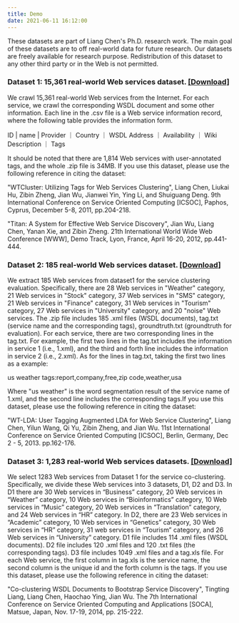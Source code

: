 ```yaml
---
title: Demo
date: 2021-06-11 16:12:00
---
```


These datasets are part of Liang Chen's Ph.D. research work. The main goal of these datasets are to off real-world data for future research. Our datasets are freely available for research purpose. Redistribution of this dataset to any other third party or in the Web is not permitted.


### Dataset 1: 15,361 real-world Web services dataset. [[Download]](/attaches/dataset1.zip)

We crawl 15,361 real-world Web services from the Internet. For each service, we crawl the corresponding WSDL document and some other information. Each line in the .csv file is a Web service information record, where the following table provides the information form.

ID | name | Provider ｜ Country ｜ WSDL Address ｜ Availability ｜ Wiki Description ｜ Tags

It should be noted that there are 1,814 Web services with user-annotated tags, and the whole .zip file is 34MB. If you use this dataset, please use the following reference in citing the dataset:

"WTCluster: Utilizing Tags for Web Services Clustering", Liang Chen, Liukai Hu, Zibin Zheng, Jian Wu, Jianwei Yin, Ying Li, and Shuiguang Deng. 9th International Conference on Service Oriented Computing [ICSOC], Paphos, Cyprus, December 5-8, 2011, pp.204-218.

"Titan: A System for Effective Web Service Discovery", Jian Wu, Liang Chen, Yanan Xie, and Zibin Zheng. 21th International World Wide Web Conference [WWW], Demo Track, Lyon, France, April 16-20, 2012, pp.441-444.


### Dataset 2: 185 real-world Web services dataset. [[Download]](/attaches/ICSOC13-Dataset.zip)

We extract 185 Web services from dataset1 for the service clustering evaluation. Specifically, there are 28 Web services in "Weather" category, 21 Web services in "Stock" category, 37 Web services in "SMS" category, 21 Web services in "Finance" category, 31 Web services in "Tourism" category, 27 Web services in "University" category, and 20 "noise" Web services. The .zip file includes 185 .xml files (WSDL documents), tag.txt (service name and the corresponding tags), groundtruth.txt (groundtruth for evaluation). For each service, there are two corresponding lines in the tag.txt. For example, the first two lines in the tag.txt includes the information in service 1 (i.e., 1.xml), and the third and forth line includes the information in service 2 (i.e., 2.xml). As for the lines in tag.txt, taking the first two lines as a example:

us weather
tags:report,company,free,zip code,weather,usa

Where "us weather" is the word segmentation result of the service name of 1.xml, and the second line includes the corresponding tags.If you use this dataset, please use the following reference in citing the dataset:

"WT-LDA: User Tagging Augmented LDA for Web Service Clustering", Liang Chen, Yilun Wang, Qi Yu, Zibin Zheng, and Jian Wu. 11st International Conference on Service Oriented Computing [ICSOC], Berlin, Germany, Dec 2 - 5, 2013. pp.162-176.


### Dataset 3: 1,283 real-world Web services datasets. [[Download]](/attaches/SOCA14-Dataset.zip)

We select 1283 Web services from Dataset 1 for the service co-clustering. Specifically, we divide these Web services into 3 datasets, D1, D2 and D3. In D1 there are 30 Web services in “Business” category, 20 Web services in “Weather” category, 10 Web services in “Bioinformatics” category, 10 Web services in “Music” category, 20 Web services in “Translation” category, and 24 Web services in “HR” category. In D2, there are 23 Web services in “Academic” category, 10 Web services in “Genetics” category, 30 Web services in “HR” category, 31 web services in “Tourism” category, and 26 Web services in “University” category. D1 file includes 114 .xml files (WSDL documents). D2 file includes 120 .xml files and 120 .txt files (the corresponding tags). D3 file includes 1049 .xml files and a tag.xls file. For each Web service, the first column in tag.xls is the service name, the second column is the unique id and the forth column is the tags. If you use this dataset, please use the following reference in citing the dataset:

"Co-clustering WSDL Documents to Bootstrap Service Discovery", Tingting Liang, Liang Chen, Haochao Ying, Jian Wu. The 7th International Conference on Service Oriented Computing and Applications [SOCA], Matsue, Japan, Nov. 17-19, 2014, pp. 215-222.
